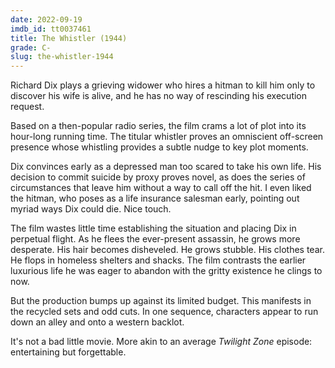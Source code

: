 ```yaml
---
date: 2022-09-19
imdb_id: tt0037461
title: The Whistler (1944)
grade: C-
slug: the-whistler-1944
---
```


Richard Dix plays a grieving widower who hires a hitman to kill him only to discover his wife is alive, and he has no way of rescinding his execution request.

<!-- end -->

Based on a then-popular radio series, the film crams a lot of plot into its hour-long running time. The titular whistler proves an omniscient off-screen presence whose whistling provides a subtle nudge to key plot moments.

Dix convinces early as a depressed man too scared to take his own life. His decision to commit suicide by proxy proves novel, as does the series of circumstances that leave him without a way to call off the hit. I even liked the hitman, who poses as a life insurance salesman early, pointing out myriad ways Dix could die. Nice touch.

The film wastes little time establishing the situation and placing Dix in perpetual flight. As he flees the ever-present assassin, he grows more desperate. His hair becomes disheveled. He grows stubble. His clothes tear. He flops in homeless shelters and shacks. The film contrasts the earlier luxurious life he was eager to abandon with the gritty existence he clings to now.

But the production bumps up against its limited budget. This manifests in the recycled sets and odd cuts. In one sequence, characters appear to run down an alley and onto a western backlot.

It's not a bad little movie. More akin to an average _Twilight Zone_ episode: entertaining but forgettable.